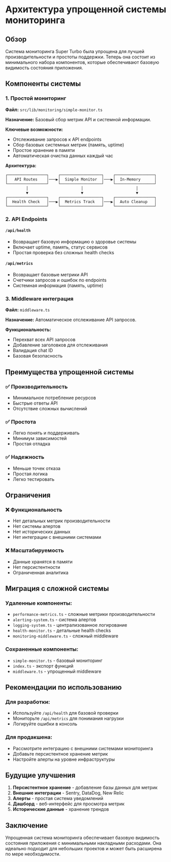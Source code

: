 # Архитектура упрощенной системы мониторинга

## Обзор

Система мониторинга Super Turbo была упрощена для лучшей производительности и простоты поддержки. Теперь она состоит из минимального набора компонентов, которые обеспечивают базовую видимость состояния приложения.

## Компоненты системы

### 1. Простой мониторинг

**Файл:** `src/lib/monitoring/simple-monitor.ts`

**Назначение:** Базовый сбор метрик API и системной информации.

**Ключевые возможности:**

- Отслеживание запросов к API endpoints
- Сбор базовых системных метрик (память, uptime)
- Простое хранение в памяти
- Автоматическая очистка данных каждый час

**Архитектура:**

```
┌─────────────────┐    ┌──────────────────┐    ┌─────────────────┐
│   API Routes    │───▶│  Simple Monitor  │───▶│  In-Memory      │
└─────────────────┘    └──────────────────┘    └─────────────────┘
         │                       │                       │
         ▼                       ▼                       ▼
┌─────────────────┐    ┌──────────────────┐    ┌─────────────────┐
│  Health Check   │───▶│  Metrics Track   │───▶│  Auto Cleanup   │
└─────────────────┘    └──────────────────┘    └─────────────────┘
```

### 2. API Endpoints

#### `/api/health`

- Возвращает базовую информацию о здоровье системы
- Включает uptime, память, статус сервисов
- Простая проверка без сложных health checks

#### `/api/metrics`

- Возвращает базовые метрики API
- Счетчики запросов и ошибок по endpoints
- Системная информация (память, uptime)

### 3. Middleware интеграция

**Файл:** `middleware.ts`

**Назначение:** Автоматическое отслеживание API запросов.

**Функциональность:**

- Перехват всех API запросов
- Добавление заголовков для отслеживания
- Валидация chat ID
- Базовая безопасность

## Преимущества упрощенной системы

### ✅ **Производительность**

- Минимальное потребление ресурсов
- Быстрые ответы API
- Отсутствие сложных вычислений

### ✅ **Простота**

- Легко понять и поддерживать
- Минимум зависимостей
- Простая отладка

### ✅ **Надежность**

- Меньше точек отказа
- Простая логика
- Легко тестировать

## Ограничения

### ❌ **Функциональность**

- Нет детальных метрик производительности
- Нет системы алертов
- Нет исторических данных
- Нет интеграции с внешними системами

### ❌ **Масштабируемость**

- Данные хранятся в памяти
- Нет персистентности
- Ограниченная аналитика

## Миграция с сложной системы

### Удаленные компоненты:

- `performance-metrics.ts` - сложные метрики производительности
- `alerting-system.ts` - система алертов
- `logging-system.ts` - централизованное логирование
- `health-monitor.ts` - детальные health checks
- `monitoring-middleware.ts` - сложный middleware

### Сохраненные компоненты:

- `simple-monitor.ts` - базовый мониторинг
- `index.ts` - экспорт функций
- `middleware.ts` - упрощенный middleware

## Рекомендации по использованию

### Для разработки:

- Используйте `/api/health` для базовой проверки
- Мониторьте `/api/metrics` для понимания нагрузки
- Логируйте ошибки в консоль

### Для продакшена:

- Рассмотрите интеграцию с внешними системами мониторинга
- Добавьте персистентное хранение метрик
- Настройте алерты на уровне инфраструктуры

## Будущие улучшения

1. **Персистентное хранение** - добавление базы данных для метрик
2. **Внешние интеграции** - Sentry, DataDog, New Relic
3. **Алерты** - простая система уведомлений
4. **Дашборд** - веб-интерфейс для просмотра метрик
5. **Исторические данные** - хранение трендов

## Заключение

Упрощенная система мониторинга обеспечивает базовую видимость состояния приложения с минимальными накладными расходами. Она идеально подходит для небольших проектов и может быть расширена по мере необходимости.
